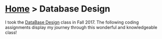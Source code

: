 # [Home](index.md) > Database Design

I took the [DataBase Design]() class in Fall 2017. The following coding assignments display my journey through this wonderful and knowledgeable class!
